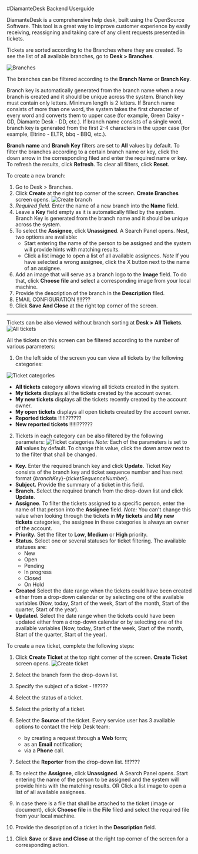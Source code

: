 #DiamanteDesk Backend Userguide

DiamanteDesk is a comprehensive help desk, built using the OpenSource Software. This tool is a great way to improve customer experience by easily receiving, reassigning and taking care of any client requests presented in tickets.

Tickets are sorted according to the Branches where they are created. To see the list of all available branches, go to **Desk > Branches**. 

![Branches](img/branches.jpg)

The branches can be filtered according to the **Branch Name** or **Branch Key**. 

Branch key is automatically generated from the branch name when a new branch is created and it should be unique across the system. Branch key must contain only letters. Minimum length is 2 letters. If Branch name consists of more than one word, the system takes the first character of every word and converts them to upper case (for example, Green Daisy - GD, Diamante Desk - DD, etc.). If branch name consists of a single word, branch key is generated from the first 2-4 characters in the upper case (for example, Eltrino - ELTR, bbq - BBQ, etc.).

**Branch name** and **Branch Key** filters are set to **All** values by default. To filter the branches according to a certain branch name or key, click the down arrow in the corresponding filed and enter the required name or key. To refresh the results, click **Refresh**. To clear all filters, click **Reset**.

To create a new branch:

1. Go to Desk > Branches.
2. Click **Create** at the right top corner of the screen. **Create Branches** screen opens.
![Create branch](img/create_branches.jpg)
3. _Required field._ Enter the name of a new branch into the **Name** field.
4. Leave a **Key** field empty as it is automatically filled by the system. Branch Key is generated from the branch name and it should be unique across the system.
5. To select the **Assignee**, click **Unassigned**. A Search Panel opens. Nest, two options are available:
   * Start entering the name of the person to be assigned and the system will provide hints with matching results.
   * Click a list image to open a list of all available assignees. 
_Note_ If you have selected a wrong assignee, click the X button next to the name of an assignee.
6. Add an image that will serve as a branch logo to the **Image** field. To do that, click **Choose file** and select a corresponding image from your local machine.
7. Provide the description of the branch in the **Description** filed.
8. EMAIL CONFIGURATION !!!!???
9. Click **Save And Close** at the right top corner of the screen.

***
Tickets can be also viewed without branch sorting at **Desk > All Tickets**.
![All tickets](img/all_tickets.jpg)

All the tickets on this screen can be filtered according to the number of various parameters:

1) On the left side of the screen you can view all tickets by the following categories:

![Ticket categories](img/ticket_filter1.jpg)

  * **All tickets** category allows viewing all tickets created in the system.
  * **My tickets** displays all the tickets created by the account owner.
  * **My new tickets** displays all the tickets recently created by the account owner.
  * **My open tickets** displays all open tickets created by the account owner.
  * **Reported tickets** !!!!!??????
  * **New reported tickets** !!!!!??????

2) Tickets in each category can be also filtered by the following parameters:
![Ticket categories](img/ticket_filters2.jpg)
_Note:_ Each of the parameters is set to **All** values by default. To change this value, click the down arrow next to to the filter that shall be changed.

* **Key.** Enter the required branch key and click **Update**. Ticket Key consists of the branch key and ticket sequence number and has next format {_branchKey_}-{_ticketSequenceNumber_}. 
* **Subject.** Provide the summary of a ticket in this field.
* **Branch.** Select the required branch from the drop-down list and click **Update**.
* **Assignee**. To filter the tickets assigned to a specific person, enter the name of that person into the **Assignee** field.
_Note:_ You can't change this value when looking through the tickets in **My tickets** and **My new tickets** categories, the assignee in these categories is always an owner of the account.
* **Priority.** Set the filter to **Low**, **Medium** or **High** priority.
* **Status.** Select one or several statuses for ticket filtering. The available statuses are:
  * New
  * Open
  * Pending
  * In progress
  * Closed
  * On Hold
* **Created** Select the date range when the tickets could have been created either from a drop-down calendar or by selecting one of the available variables (Now, today, Start of the week, Start of the month, Start of the quarter, Start of the year).
* **Updated.** Select the date range when the tickets could have been updated either from a drop-down calendar or by selecting one of the available variables (Now, today, Start of the week, Start of the month, Start of the quarter, Start of the year).

To create a new ticket, complete the following steps:

1. Click **Create Ticket** at the top right corner of the screen. **Create Ticket** screen opens.
![Create ticket](img/create_ticket.jpg)
2. Select the branch form the drop-down list.
3. Specify the subject of a ticket - !!!????
4. Select the status of a ticket.
5. Select the priority of a ticket.
6. Select the **Source** of the ticket. Every service user has 3 available options to contact the Help Desk team:

   * by creating a request through a **Web** form;
   * as an **Email** notification;
   * via a **Phone** call.
7. Select the **Reporter** from the drop-down list. !!!????
8. To select the **Assignee**, click **Unassigned**. A Search Panel opens. Start entering the name of the person to be assigned and the system will provide hints with the matching results.
OR
Click a list image to open a list of all available assignees. 
9. In case there is a file that shall be attached to the ticket (image or document), click **Choose file** in the **File** filed and select the required file from your local machine.
10. Provide the description of a ticket in the **Description** field.
11. Click **Save** or **Save and Close** at the right top corner of the screen for a corresponding action.